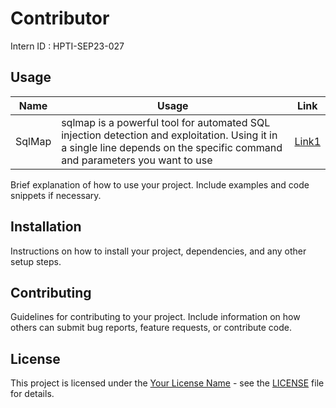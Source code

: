 # Contributor
Intern ID : HPTI-SEP23-027

## Usage

| Name  | Usage  | Link  |
|-------|--------|-------|
| SqlMap | sqlmap is a powerful tool for automated SQL injection detection and exploitation. Using it in a single line depends on the specific command and parameters you want to use | [Link1](https://www.kali.org/tools/sqlmap/) |


Brief explanation of how to use your project. Include examples and code snippets if necessary.

## Installation

Instructions on how to install your project, dependencies, and any other setup steps.

## Contributing

Guidelines for contributing to your project. Include information on how others can submit bug reports, feature requests, or contribute code.

## License

This project is licensed under the [Your License Name](LICENSE) - see the [LICENSE](LICENSE) file for details.